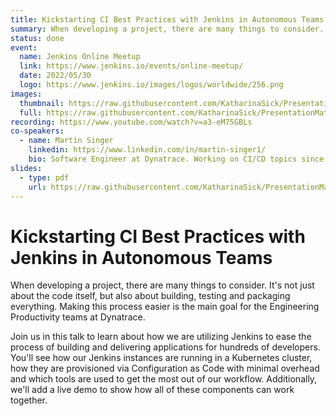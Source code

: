 ```yaml
---
title: Kickstarting CI Best Practices with Jenkins in Autonomous Teams
summary: When developing a project, there are many things to consider. It's not just about the code itself, but also about building, testing and packaging everything. Making this process easier is the main goal for the Engineering Productivity teams at Dynatrace.
status: done
event:
  name: Jenkins Online Meetup
  link: https://www.jenkins.io/events/online-meetup/
  date: 2022/05/30
  logo: https://www.jenkins.io/images/logos/worldwide/256.png
images:  
  thumbnail: https://raw.githubusercontent.com/KatharinaSick/PresentationMaterials/main/20220530-JenkinsOnlineMeetup/images/thumbnail.webp
  full: https://raw.githubusercontent.com/KatharinaSick/PresentationMaterials/main/20220530-JenkinsOnlineMeetup/images/full.webp
recording: https://www.youtube.com/watch?v=a3-eM75GBLs
co-speakers:
  - name: Martin Singer
    linkedin: https://www.linkedin.com/in/martin-singer1/
    bio: Software Engineer at Dynatrace. Working on CI/CD topics since starting as a full time software engineer. Always eager to learn about new ways to automate processes.
slides:
  - type: pdf
    url: https://raw.githubusercontent.com/KatharinaSick/PresentationMaterials/main/20220530-JenkinsOnlineMeetup/slides.pdf
---
```


# Kickstarting CI Best Practices with Jenkins in Autonomous Teams

When developing a project, there are many things to consider. It's not just about the code itself, but also about
building, testing and packaging everything. Making this process easier is the main goal for the Engineering Productivity
teams at Dynatrace.

Join us in this talk to learn about how we are utilizing Jenkins to ease the process of building and delivering
applications for hundreds of developers. You'll see how our Jenkins instances are running in a Kubernetes cluster, how
they are provisioned via Configuration as Code with minimal overhead and which tools are used to get the most out of our
workflow. Additionally, we'll add a live demo to show how all of these components can work together.
